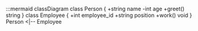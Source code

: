 :::mermaid
classDiagram
    class Person {
        +string name
        -int age
        +greet() string
    }
    class Employee {
        +int employee_id
        +string position
        +work() void
    }
    Person <|-- Employee
